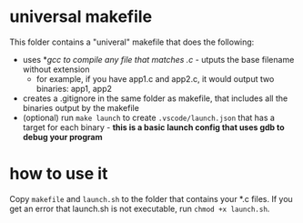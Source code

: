# universal makefile

This folder contains a "univeral" makefile that does the following:

- uses **gcc to compile any file that matches *.c** - utputs the base filename without extension
  - for example, if you have app1.c and app2.c, it would output two binaries: app1, app2
- creates a .gitignore in the same folder as makefile, that includes all the binaries output by the makefile
- (optional) run `make launch` to create `.vscode/launch.json` that has a target for each binary - **this is a basic launch config that uses gdb to debug your program**

# how to use it

Copy `makefile` and `launch.sh` to the folder that contains your *.c files. If you get an error that launch.sh is not executable, run `chmod +x launch.sh`.